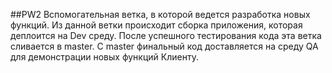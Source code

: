 ##PW2
Вспомогательная ветка, в которой ведется разработка новых функций. Из данной ветки происходит сборка приложения, которая деплоится на Dev среду. После успешного тестирования кода эта ветка сливается в master. С master финальный код доставляется на среду QA для демонстрации новых функций Клиенту.
